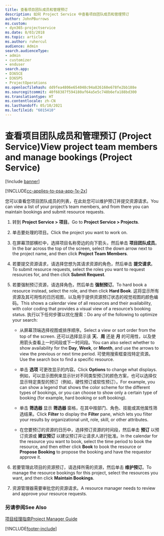 ```yaml
---
title: 查看项目团队成员和管理预订
description: 如何 Project Service 中查看项目团队成员和管理预订
author: JohnPBurrows
ms.custom:
- dyn365-projectservice
ms.date: 8/03/2018
ms.topic: article
ms.author: ruhercul
audience: Admin
search.audienceType:
- admin
- customizer
- enduser
search.app:
- D365CE
- D365PS
- ProjectOperations
ms.openlocfilehash: dd9fea4806e654048c94a826160e678fe2bb188e
ms.sourcegitcommit: 40f68387f594180af64a5e5c748b6efa188bd300
ms.translationtype: HT
ms.contentlocale: zh-CN
ms.lasthandoff: 05/10/2021
ms.locfileid: "6015410"
---
```

# <a name="view-project-team-members-and-manage-bookings-project-service"></a><span data-ttu-id="f1c1b-103">查看项目团队成员和管理预订 (Project Service)</span><span class="sxs-lookup"><span data-stu-id="f1c1b-103">View project team members and manage bookings (Project Service)</span></span>

[!include [banner](../includes/psa-now-project-operations.md)]

[!INCLUDE[cc-applies-to-psa-app-1x-2x](../includes/cc-applies-to-psa-app-1x-2x.md)]

<span data-ttu-id="f1c1b-104">您可以查看您项目团队成员的列表，在此处您可以维护预订并提交资源请求。</span><span class="sxs-lookup"><span data-stu-id="f1c1b-104">You can view a list of your project’s team members, and from there you can maintain bookings and submit resource requests.</span></span>  
  
1.  <span data-ttu-id="f1c1b-105">转到 **Project Service > 项目**。</span><span class="sxs-lookup"><span data-stu-id="f1c1b-105">Go to **Project Service > Projects**.</span></span>  
  
2.  <span data-ttu-id="f1c1b-106">单击要处理的项目。</span><span class="sxs-lookup"><span data-stu-id="f1c1b-106">Click the project you want to work on.</span></span>  
  
3.  <span data-ttu-id="f1c1b-107">在屏幕顶部横栏中，选择项目名称旁边的向下箭头，然后单击 **项目团队成员**。</span><span class="sxs-lookup"><span data-stu-id="f1c1b-107">In the bar across the top of the screen, select the down arrow next to the project name, and then click **Project Team Members**.</span></span>  
  
4.  <span data-ttu-id="f1c1b-108">若要提交资源请求，请选择您想为其请求资源的角色，然后单击 **提交请求**。</span><span class="sxs-lookup"><span data-stu-id="f1c1b-108">To submit resource requests, select the roles you want to request resources for, and then click **Submit Request**.</span></span>  
  
5.  <span data-ttu-id="f1c1b-109">若要强制预订资源，请选择角色，然后单击 **强制预订**。</span><span class="sxs-lookup"><span data-stu-id="f1c1b-109">To hard book a resource instead, select the role, and then click **Hard Book**.</span></span> <span data-ttu-id="f1c1b-110">这将显示所有资源及其可用性的日历视图，以及用于提供资源预订状态的视觉视图的颜色编码。</span><span class="sxs-lookup"><span data-stu-id="f1c1b-110">This shows a calendar view of all resources and their availability, with color coding that provides a visual view of a resource’s booking status.</span></span> <span data-ttu-id="f1c1b-111">执行以下任何步骤以优化搜索：</span><span class="sxs-lookup"><span data-stu-id="f1c1b-111">Do any of the following to optimize your search:</span></span>  
  
    -   <span data-ttu-id="f1c1b-112">从屏幕顶端选择视图或排序顺序。</span><span class="sxs-lookup"><span data-stu-id="f1c1b-112">Select a view or sort order from the top of the screen.</span></span> <span data-ttu-id="f1c1b-113">还可以选择显示该 **天**、**周** 还是 **月** 的可用性，以及使用箭头查看上一时间段或下一时间段。</span><span class="sxs-lookup"><span data-stu-id="f1c1b-113">You can also select whether to show availability for the **Day**, **Week**, or **Month**, and use the arrows to view the previous or next time period.</span></span> <span data-ttu-id="f1c1b-114">可使用搜索框查找特定资源。</span><span class="sxs-lookup"><span data-stu-id="f1c1b-114">Use the search box to find a specific resource.</span></span>  
  
    -   <span data-ttu-id="f1c1b-115">单击 **选项** 可更改显示的内容。</span><span class="sxs-lookup"><span data-stu-id="f1c1b-115">Click **Options** to change what displays.</span></span> <span data-ttu-id="f1c1b-116">例如，可以显示图例来显示针对不同类型预订的颜色方案，也可以选择仅显示特定类型的预订（例如，硬性预订或软性预订）。</span><span class="sxs-lookup"><span data-stu-id="f1c1b-116">For example, you can show a legend that shows the color scheme for the different types of bookings, or you can choose to show only a certain type of booking (for example, hard booking or soft booking).</span></span>  
  
    -   <span data-ttu-id="f1c1b-117">单击 **筛选器** 显示 **筛选器** 窗格，在其中按部门、角色、技能或其他属性筛选结果。</span><span class="sxs-lookup"><span data-stu-id="f1c1b-117">Click **Filter** to display the **Filter** pane, which lets you filter your results by organizational unit, role, skill, or other attributes.</span></span>  
  
    -   <span data-ttu-id="f1c1b-118">在您要预订的资源的日历中，选择预订资源的时间段，然后单击 **预订** 以预订资源或 **建议预订** 以建议预订并让请求人进行批准。</span><span class="sxs-lookup"><span data-stu-id="f1c1b-118">In the calendar for the resource you want to book, select the time period to book the resource, and then either click **Book** to book the resource or **Propose Booking** to propose the booking and have the requestor approve it.</span></span>  
  
6.  <span data-ttu-id="f1c1b-119">若要管理此项目的资源预订，请选择所需的资源，然后单击 **维护预订**。</span><span class="sxs-lookup"><span data-stu-id="f1c1b-119">To manage the resource bookings for this project, select the resources you want, and then click **Maintain Bookings**.</span></span>  
  
7.  <span data-ttu-id="f1c1b-120">资源管理器需要审批您的资源请求。</span><span class="sxs-lookup"><span data-stu-id="f1c1b-120">A resource manager needs to review and approve your resource requests.</span></span>  
  
### <a name="see-also"></a><span data-ttu-id="f1c1b-121">另请参阅</span><span class="sxs-lookup"><span data-stu-id="f1c1b-121">See Also</span></span>  
 [<span data-ttu-id="f1c1b-122">项目经理指南</span><span class="sxs-lookup"><span data-stu-id="f1c1b-122">Project Manager Guide</span></span>](../psa/project-manager-guide.md)


[!INCLUDE[footer-include](../includes/footer-banner.md)]